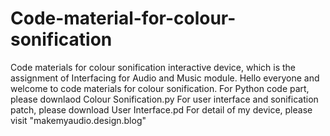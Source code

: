 # Code-material-for-colour-sonification
Code materials for colour sonification interactive device, which is the assignment of Interfacing for Audio and Music module.
Hello everyone and welcome to code materials for colour sonification.
For Python code part, please downlaod Colour Sonification.py
For user interface and sonification patch, please download User Interface.pd
For detail of my device, please visit "makemyaudio.design.blog" 
